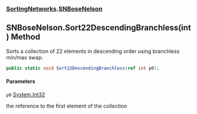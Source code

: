 ### [SortingNetworks](SortingNetworks.md 'SortingNetworks').[SNBoseNelson](SortingNetworks.SNBoseNelson.md 'SortingNetworks.SNBoseNelson')

## SNBoseNelson.Sort22DescendingBranchless(int) Method

Sorts a collection of 22 elements in descending order using branchless min/max swap.

```csharp
public static void Sort22DescendingBranchless(ref int p0);
```
#### Parameters

<a name='SortingNetworks.SNBoseNelson.Sort22DescendingBranchless(int).p0'></a>

`p0` [System.Int32](https://docs.microsoft.com/en-us/dotnet/api/System.Int32 'System.Int32')

the reference to the first element of the collection